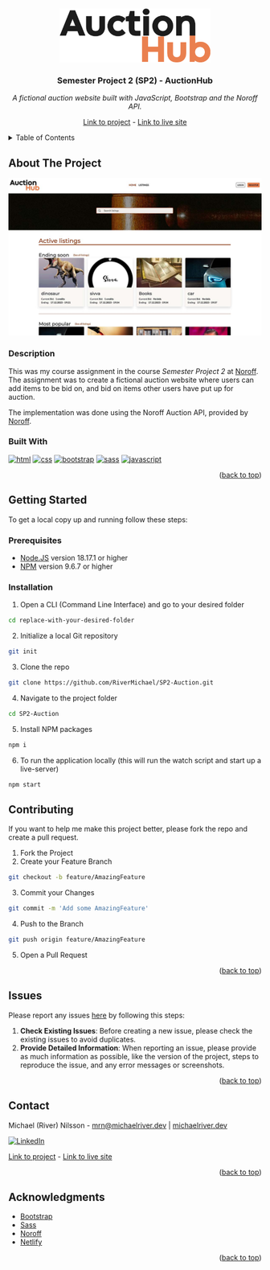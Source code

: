 <a id="readme-top"></a>

<!-- PROJECT LOGO -->
<br />
<div align="center">
  <a href="https://github.com/RiverMichael/SP2-Auction.git"> 
    <img src="images/logo/ah_logo-dark.png" alt="Logo" width="300" height="">
  </a>

<h3>Semester Project 2 (SP2) - AuctionHub</h3>
<p><i>A fictional auction website built with JavaScript, Bootstrap and the Noroff API.</i></p>

[Link to project][github-repo] - [Link to live site][live-site]

</div>

<!-- TABLE OF CONTENTS -->
<details>
  <summary>Table of Contents</summary>
  <ol>
    <li>
      <a href="#about-the-project">About The Project</a>
      <ul>
        <li><a href="#description">Description</a>
        <li><a href="#built-with">Built With</a></li>
      </ul>
    </li>
    <li>
      <a href="#getting-started">Getting Started</a>
      <ul>
        <li><a href="#prerequisites">Prerequisites</a></li>
        <li><a href="#installation">Installation</a></li>
      </ul>
    </li>
    <li><a href="#contributing">Contributing</a></li>
    <li><a href="#issues">Issues</a></li>
    <li><a href="#contact">Contact</a></li>
    <li><a href="#acknowledgments">Acknowledgments</a></li>
  </ol>
</details>

<!-- ABOUT THE PROJECT -->

## About The Project

<!-- Screenshot of the application -->

[![AuctionHub screenshot][product-screenshot]][live-site]

### Description

This was my course assignment in the course _Semester Project 2_ at [Noroff][noroff-url]. The assignment was to create a fictional auction website where users can add items to be bid on, and bid on items other users have put up for auction.

The implementation was done using the Noroff Auction API, provided by [Noroff][noroff-url].

### Built With

<div style="display: inline-block; text-align: center; ">
<a href="https://developer.mozilla.org/en-US/docs/Web/HTML"><img src="https://raw.githubusercontent.com/rahuldkjain/github-profile-readme-generator/master/src/images/icons/FrontendDevelopment/html.svg" alt="html" height="30" width="40"></a> <a href="https://developer.mozilla.org/en-US/docs/Web/CSS" target="_blank"><img src="https://raw.githubusercontent.com/rahuldkjain/github-profile-readme-generator/master/src/images/icons/FrontendDevelopment/css.svg" alt="css" height="30" width="40"></a> <a href="https://getbootstrap.com/" target="_blank"><img src="https://raw.githubusercontent.com/rahuldkjain/github-profile-readme-generator/master/src/images/icons/FrontendDevelopment/bootstrap.svg" alt="bootstrap" height="30" width="40"></a> <a href="https://https://sass-lang.com/" target="_blank"><img src="https://raw.githubusercontent.com/rahuldkjain/github-profile-readme-generator/master/src/images/icons/FrontendDevelopment/sass.svg" alt="sass" height="30" width="40"></a> <a href="https://developer.mozilla.org/en-US/docs/Web/JavaScript" target="_blank"><img src="https://raw.githubusercontent.com/rahuldkjain/github-profile-readme-generator/master/src/images/icons/ProgrammingLanguages/javascript.svg" alt="javascript" height="30" width="40"></a>
</div>

<p align="right">(<a href="#readme-top">back to top</a>)</p>

<!-- GETTING STARTED -->

## Getting Started

To get a local copy up and running follow these steps:

<!-- PREREQUISITES -->

### Prerequisites

- [Node.JS](https://nodejs.org/) version 18.17.1 or higher
- [NPM](https://www.npmjs.com/) version 9.6.7 or higher

<!-- INSTALLATION -->

### Installation

1. Open a CLI (Command Line Interface) and go to your desired folder

```sh
cd replace-with-your-desired-folder
```

2. Initialize a local Git repository

```sh
git init
```

3. Clone the repo

```sh
git clone https://github.com/RiverMichael/SP2-Auction.git
```

4. Navigate to the project folder

```sh
cd SP2-Auction
```

5. Install NPM packages

```sh
npm i
```

6. To run the application locally (this will run the watch script and start up a live-server)

```sh
npm start
```

<!-- CONTRIBUTING -->

## Contributing

If you want to help me make this project better, please fork the repo and create a pull request.

1. Fork the Project
2. Create your Feature Branch

```sh
git checkout -b feature/AmazingFeature
```

3. Commit your Changes

```sh
git commit -m 'Add some AmazingFeature'
```

4. Push to the Branch

```sh
git push origin feature/AmazingFeature
```

5. Open a Pull Request

<p align="right">(<a href="#readme-top">back to top</a>)</p>

<!-- ISSUES -->

## Issues

Please report any issues [here][github-issues] by following this steps:

1. **Check Existing Issues**: Before creating a new issue, please check the existing issues to avoid duplicates.
2. **Provide Detailed Information**: When reporting an issue, please provide as much information as possible, like the version of the project, steps to reproduce the issue, and any error messages or screenshots.

<p align="right">(<a href="#readme-top">back to top</a>)</p>

<!-- CONTACT -->

## Contact

Michael (River) Nilsson - [mrn@michaelriver.dev][mrn-mail] | [michaelriver.dev][mrn-url]

[![LinkedIn][linkedin-shield]][linkedin-url]

[Link to project][github-repo] - [Link to live site][live-site]

<p align="right">(<a href="#readme-top">back to top</a>)</p>

<!-- ACKNOWLEDGMENTS -->

## Acknowledgments

- [Bootstrap](getbootstrap.com)
- [Sass](https://sass-lang.com)
- [Noroff](https://www.noroff.no)
- [Netlify](https://app.netlify.com)

<p align="right">(<a href="#readme-top">back to top</a>)</p>

<!-- MARKDOWN LINKS & IMAGES -->

[github-repo]: https://github.com/RiverMichael/SP2-Auction.git
[github-issues]: https://github.com/RiverMichael/SP2-Auction/issues
[live-site]: https://auctionhub.michaelriver.dev/
[product-screenshot]: /images/screenshot.jpg
[linkedin-shield]: https://img.shields.io/badge/-LinkedIn-black.svg?style=for-the-badge&logo=linkedin&colorB=555
[linkedin-url]: https://www.linkedin.com/in/michaelrivernilsson
[mrn-url]: https://www.michaelriver.dev
[mrn-mail]: mailto:mrn@michaelriver.dev
[noroff-url]: https://www.noroff.no
